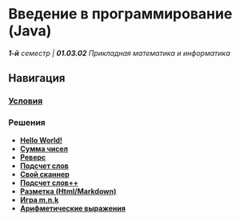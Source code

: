 # Введение в программирование (Java)

_**1-й** семестр | **01.03.02** Прикладная математика и информатика_

## Навигация

### **[Условия](./Public/)**

### Решения

- **[Hello World!](./Homework-1/)**
- **[Сумма чисел](./Homework-2/)**
- **[Реверс](./Homework-3/)**
- **[Подсчет слов](./Homework-4/)**
- **[Свой сканнер](./Homework-5/)**
- **[Подсчет слов++](./Homework-6/)**
- **[Разметка (Html/Markdown)](./Homework-7-8/)**
- **[Игра m,n,k](./Homework-9/game)**
- **[Арифметические выражения](./Homework-10-13/expression)**
